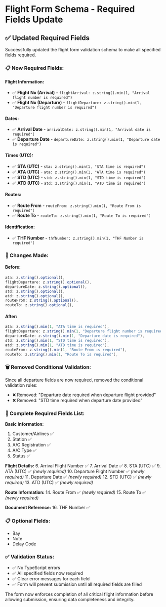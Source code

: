 # Flight Form Schema - Required Fields Update

## ✅ Updated Required Fields

Successfully updated the flight form validation schema to make all specified fields required.

### 📋 Now Required Fields:

#### **Flight Information:**
- ✅ **Flight No (Arrival)** - `flightArrival: z.string().min(1, "Arrival flight number is required")`
- ✅ **Flight No (Departure)** - `flightDeparture: z.string().min(1, "Departure flight number is required")`

#### **Dates:**
- ✅ **Arrival Date** - `arrivalDate: z.string().min(1, "Arrival date is required")`
- ✅ **Departure Date** - `departureDate: z.string().min(1, "Departure date is required")`

#### **Times (UTC):**
- ✅ **STA (UTC)** - `sta: z.string().min(1, "STA time is required")`
- ✅ **ATA (UTC)** - `ata: z.string().min(1, "ATA time is required")`
- ✅ **STD (UTC)** - `std: z.string().min(1, "STD time is required")`
- ✅ **ATD (UTC)** - `atd: z.string().min(1, "ATD time is required")`

#### **Routes:**
- ✅ **Route From** - `routeFrom: z.string().min(1, "Route From is required")`
- ✅ **Route To** - `routeTo: z.string().min(1, "Route To is required")`

#### **Identification:**
- ✅ **THF Number** - `thfNumber: z.string().min(1, "THF Number is required")`

### 🔧 Changes Made:

#### **Before:**
```typescript
ata: z.string().optional(),
flightDeparture: z.string().optional(),
departureDate: z.string().optional(),
std: z.string().optional(),
atd: z.string().optional(),
routeFrom: z.string().optional(),
routeTo: z.string().optional(),
```

#### **After:**
```typescript
ata: z.string().min(1, "ATA time is required"),
flightDeparture: z.string().min(1, "Departure flight number is required"),
departureDate: z.string().min(1, "Departure date is required"),
std: z.string().min(1, "STD time is required"),
atd: z.string().min(1, "ATD time is required"),
routeFrom: z.string().min(1, "Route From is required"),
routeTo: z.string().min(1, "Route To is required"),
```

### 🗑️ Removed Conditional Validation:

Since all departure fields are now required, removed the conditional validation rules:
- ❌ Removed: "Departure date required when departure flight provided"
- ❌ Removed: "STD time required when departure date provided"

### 📝 Complete Required Fields List:

**Basic Information:**
1. Customer/Airlines ✅
2. Station ✅
3. A/C Registration ✅
4. A/C Type ✅
5. Status ✅

**Flight Details:**
6. Arrival Flight Number ✅
7. Arrival Date ✅
8. STA (UTC) ✅
9. ATA (UTC) ✅ *(newly required)*
10. Departure Flight Number ✅ *(newly required)*
11. Departure Date ✅ *(newly required)*
12. STD (UTC) ✅ *(newly required)*
13. ATD (UTC) ✅ *(newly required)*

**Route Information:**
14. Route From ✅ *(newly required)*
15. Route To ✅ *(newly required)*

**Document Reference:**
16. THF Number ✅

### 📋 Optional Fields:
- Bay
- Note
- Delay Code

### ✅ Validation Status:
- ✅ No TypeScript errors
- ✅ All specified fields now required
- ✅ Clear error messages for each field
- ✅ Form will prevent submission until all required fields are filled

The form now enforces completion of all critical flight information before allowing submission, ensuring data completeness and integrity.
